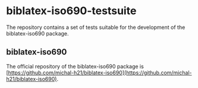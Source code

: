 # biblatex-iso690-testsuite

The repository contains a set of tests suitable for the development of the biblatex-iso690 package.

## biblatex-iso690

The official repository of the biblatex-iso690 package is [https://github.com/michal-h21/biblatex-iso690](https://github.com/michal-h21/biblatex-iso690).
